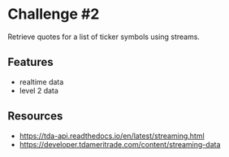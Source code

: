 # Challenge #2

Retrieve quotes for a list of ticker symbols using streams.

## Features

- realtime data
- level 2 data

## Resources

- https://tda-api.readthedocs.io/en/latest/streaming.html
- https://developer.tdameritrade.com/content/streaming-data
